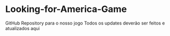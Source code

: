 # Looking-for-America-Game
GitHub Repository para o nosso jogo
Todos os updates deverão ser feitos e atualizados aqui
